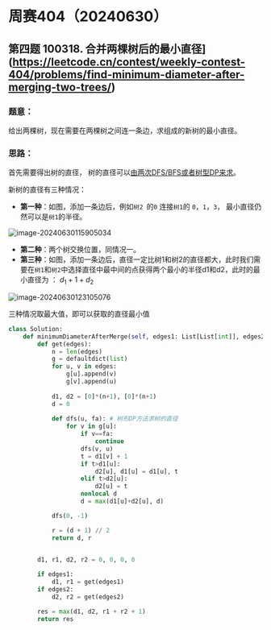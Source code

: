 # 周赛404（20240630）

## 第四题 100318. 合并两棵树后的最小直径](https://leetcode.cn/contest/weekly-contest-404/problems/find-minimum-diameter-after-merging-two-trees/)

### **题意**：

给出两棵树，现在需要在两棵树之间连一条边，求组成的新树的最小直径。

### 思路：

首先需要得出树的直径， 树的直径可以[由两次DFS/BFS或者树型DP来求](https://oi-wiki.org/graph/tree-diameter/#%E5%81%9A%E6%B3%95-1-%E4%B8%A4%E6%AC%A1-dfs)。

新树的直径有三种情况：

- **第一种**：如图，添加一条边后，例如`树2 `的`0` 连接`树1`的 `0`，`1`，`3`， 最小直径仍然可以是`树1`的半径。

![image-20240630115905034](https://cdn.jsdelivr.net/gh/kennems/blog-image/image-20240630115905034.png)

- **第二种**：两个树交换位置，同情况一。
- **第三种**：如图，添加一条边后，直径一定比树1和树2的直径都大，此时我们需要在`树1`和`树2`中选择直径中最中间的点获得两个最小的半径d1和d2，此时的最小直径为 ： $d_1 + 1 + d_2$

![image-20240630123105076](https://cdn.jsdelivr.net/gh/kennems/blog-image/image-20240630123105076.png)

三种情况取最大值，即可以获取的直径最小值

```py
class Solution:
    def minimumDiameterAfterMerge(self, edges1: List[List[int]], edges2: List[List[int]]) -> int:
        def get(edges):
            n = len(edges)
            g = defaultdict(list)
            for u, v in edges:
                g[u].append(v)
                g[v].append(u)
            
            d1, d2 = [0]*(n+1), [0]*(n+1)
            d = 0
                
            def dfs(u, fa): # 树形DP方法求树的直径
                for v in g[u]:
                    if v==fa:
                        continue
                    dfs(v, u)
                    t = d1[v] + 1
                    if t>d1[u]:
                        d2[u], d1[u] = d1[u], t
                    elif t>d2[u]:
                        d2[u] = t
                    nonlocal d
                    d = max(d1[u]+d2[u], d)

            dfs(0, -1)

            r = (d + 1) // 2
            return d, r

        
        d1, r1, d2, r2 = 0, 0, 0, 0

        if edges1:
            d1, r1 = get(edges1)
        if edges2:
            d2, r2 = get(edges2)

        res = max(d1, d2, r1 + r2 + 1)
        return res
```

